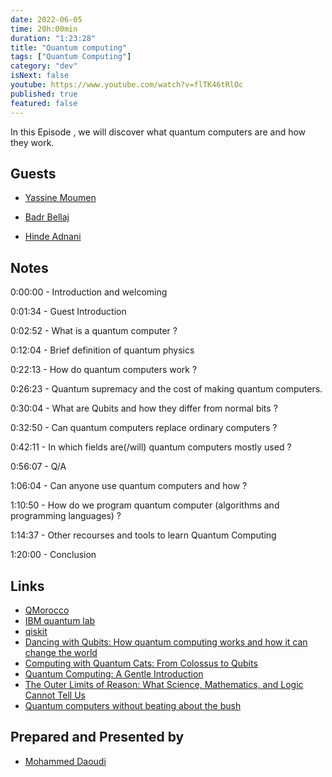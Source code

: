 ```yaml
---
date: 2022-06-05
time: 20h:00min
duration: "1:23:28"
title: "Quantum computing"
tags: ["Quantum Computing"]
category: "dev"
isNext: false
youtube: https://www.youtube.com/watch?v=flTK46tRlOc
published: true
featured: false
---
```


In this Episode , we will discover what quantum computers are and how they work.

## Guests

- [Yassine Moumen](https://www.linkedin.com/in/yassine-moumen/)

- [Badr Bellaj](https://www.linkedin.com/in/bellajbadr/)

- [Hinde Adnani](https://www.linkedin.com/in/hinde-adnani-426a0254/)

## Notes

0:00:00 - Introduction and welcoming

0:01:34 - Guest Introduction

0:02:52 - What is a quantum computer ?

0:12:04 - Brief definition of quantum physics

0:22:13 - How do quantum computers work ?

0:26:23 - Quantum supremacy and the cost of making quantum computers.

0:30:04 - What are Qubits and how they differ from normal bits ?

0:32:50 - Can quantum computers replace ordinary computers ?

0:42:11 - In which fields are(/will) quantum computers mostly used ?

0:56:07 - Q/A

1:06:04 - Can anyone use quantum computers and how ?

1:10:50 - How do we program quantum computer (algorithms and programming languages) ?

1:14:37 - Other recourses and tools to learn Quantum Computing

1:20:00 - Conclusion

## Links

- [QMorocco](https://qworld.net/qmorocco/)
- [IBM quantum lab](https://quantum-computing.ibm.com/lab)
- [qiskit](https://qiskit.org/textbook/ch-labs/)
- [Dancing with Qubits: How quantum computing works and how it can change the world](https://www.amazon.com/Dancing-Qubits-quantum-computing-change/dp/1838827366)
- [Computing with Quantum Cats: From Colossus to Qubits](https://www.amazon.com/Computing-Quantum-Cats-Colossus-Qubits/dp/1616149213)
- [Quantum Computing: A Gentle Introduction](https://www.amazon.com/Quantum-Computing-Introduction-Engineering-Computation/dp/0262526670)
- [The Outer Limits of Reason: What Science, Mathematics, and Logic Cannot Tell Us](https://www.amazon.com/Outer-Limits-Reason-Science-Mathematics/dp/026252984X)
- [Quantum computers without beating about the bush](https://yassinemoumen.com/?p=76)

## Prepared and Presented by

- [Mohammed Daoudi](https://twitter.com/MIduoad/)
